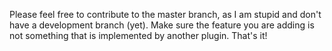 Please feel free to contribute to the master branch, as I am stupid and don't have a development branch (yet).
Make sure the feature you are adding is not something that is implemented by another plugin. 
That's it!
